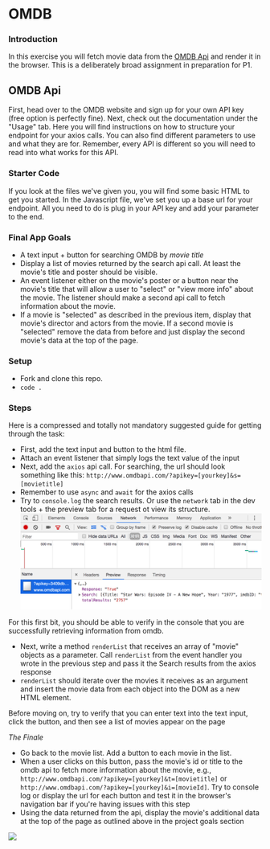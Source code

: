 # OMDB 

### Introduction

In this exercise you will fetch movie data from the [OMDB Api](http://www.omdbapi.com/) and render it in the browser.
This is a deliberately broad assignment in preparation for P1.

## OMDB Api


First, head over to the OMDB website and sign up for your own API key (free option is perfectly fine). Next, check out the documentation under the "Usage" tab. Here you will find instructions on how to structure your endpoint for your axios calls. You can also find different parameters to use and what they are for. Remember, every API is different so you will need to read into what works for this API.

### Starter Code

If you look at the files we've given you, you will find some basic HTML to get you started. In the Javascript file, we've set you up a base url for your endpoint. All you need to do is plug in your API key and add your parameter to the end.


### Final App Goals

- A text input + button for searching OMDB by _movie title_
- Display a list of movies returned by the search api call.  At least the movie's title and poster should be visible.
- An event listener either on the movie's poster or a button near the movie's title that will allow a user to "select" or "view more info" about the movie.  The listener should make a second api call to fetch information about the movie.
- If a movie is "selected" as described in the previous item, display that movie's director and actors from the movie.  If a second movie is "selected" remove the data from before and just display the second movie's data at the top of the page.

### Setup 

- Fork and clone this repo.
- `code .`

### Steps

Here is a compressed and totally not mandatory suggested guide for getting through the task:


- First, add the text input and button to the html file.
- Attach an event listener that simply logs the text value of the input
- Next, add the `axios` api call.  For searching, the url should look something like this: `http://www.omdbapi.com/?apikey=[yourkey]&s=[movietitle]`
- Remember to use `async` and `await` for the axios calls
- Try to `console.log` the search results.  Or use the `network` tab in the dev tools + the preview tab for a request ot view its structure.
![dev tools](./devtools.png)

For this first bit, you should be able to verify in the console that you are successfully retrieving information from omdb.

- Next, write a method `renderList` that receives an array of "movie" objects as a parameter.  Call `renderList` from the event handler you wrote in the previous step and pass it the Search results from the axios response
- `renderList` should iterate over the movies it receives as an argument and insert the movie data from each object into the DOM as a new HTML element.

Before moving on, try to verify that you can enter text into the text input, click the button, and then see a list of movies appear on the page

_The Finale_

- Go back to the movie list.  Add a button to each movie in the list.  
- When a user clicks on this button, pass the movie's id or title to the omdb api to fetch more information about the movie, e.g., `http://www.omdbapi.com/?apikey=[yourkey]&t=[movietitle]` or `http://www.omdbapi.com/?apikey=[yourkey]&i=[movieId]`.  Try to console log or display the url for each button and test it in the browser's navigation bar if you're having issues with this step
- Using the data returned from the api, display the movie's additional data at the top of the page as outlined above in the project goals section



<img src="https://media0.giphy.com/media/oe1kFNiUhLcSA/giphy.gif" width="700px">
